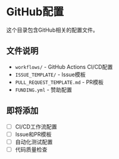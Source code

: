 # GitHub配置

这个目录包含GitHub相关的配置文件。

## 文件说明

- `workflows/` - GitHub Actions CI/CD配置
- `ISSUE_TEMPLATE/` - Issue模板
- `PULL_REQUEST_TEMPLATE.md` - PR模板
- `FUNDING.yml` - 赞助配置

## 即将添加

- [ ] CI/CD工作流配置
- [ ] Issue和PR模板
- [ ] 自动化测试配置
- [ ] 代码质量检查